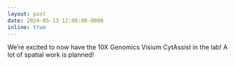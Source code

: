 ```yaml
---
layout: post
date: 2024-05-13 12:00:00-0000
inline: true
---
```


We’re excited to now have the 10X Genomics Visium CytAssist in the lab! A lot of spatial work is planned!